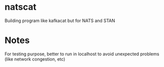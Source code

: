 # natscat
Building program like kafkacat but for NATS and STAN

# Notes
For testing purpose, better to run in localhost to avoid unexpected problems (like network congestion, etc)